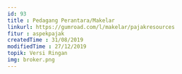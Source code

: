 ```yaml
---
id: 93
title : Pedagang Perantara/Makelar
linkurl: https://gumroad.com/l/makelar/pajakresources
fitur : aspekpajak
createdTime : 31/08/2019
modifiedTime : 27/12/2019
topik: Versi Ringan
img: broker.png
---
```

